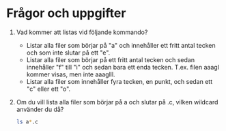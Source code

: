 # Frågor och uppgifter #

1.	Vad kommer att listas vid följande kommando?
	*	Listar alla filer som börjar på "a" och innehåller ett fritt antal tecken och som inte slutar på ett "e".
	*	Listar alla filer som börjar på ett fritt antal tecken och sedan innehåller "f" till "i" och sedan bara ett enda tecken. T.ex. filen aaagl kommer visas, men inte aaaglll.
	*	Listar alla filer som innehåller fyra tecken, en punkt, och sedan ett "c" eller ett "o".

2.	Om du vill lista alla filer som börjar på a och slutar på .c, vilken wildcard använder du då?
	```bash
	ls a*.c
	```
